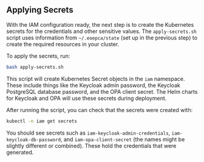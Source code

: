 
## Applying Secrets

With the IAM configuration ready, the next step is to create the Kubernetes secrets for the credentials and other sensitive values. The `apply-secrets.sh` script uses information from `~/.eoepca/state` (set up in the previous step) to create the required resources in your cluster.

To apply the secrets, run:

```bash
bash apply-secrets.sh
```

This script will create Kubernetes Secret objects in the `iam` namespace. These include things like the Keycloak admin password, the Keycloak PostgreSQL database password, and the OPA client secret. The Helm charts for Keycloak and OPA will use these secrets during deployment.

After running the script, you can check that the secrets were created with:

```bash
kubectl -n iam get secrets
```

You should see secrets such as `iam-keycloak-admin-credentials`, `iam-keycloak-db-password`, and `iam-opa-client-secret` (the names might be slightly different or combined). These hold the credentials that were generated.